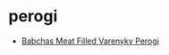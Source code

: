 # perogi

 * [Babchas Meat Filled Varenyky Perogi](../../index/b/babchas-meat-filled-varenyky-perogi.json)
